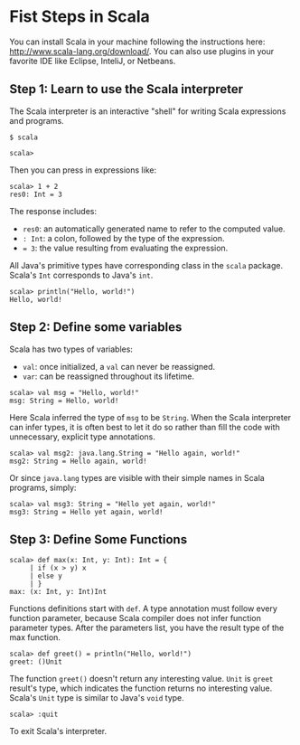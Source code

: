 # Fist Steps in Scala

You can install Scala in your machine following the instructions here: http://www.scala-lang.org/download/. 
You can also use plugins in your favorite IDE like Eclipse, InteliJ, or Netbeans.

## Step 1: Learn to use the Scala interpreter
 
The Scala interpreter is an interactive "shell" for writing Scala expressions and programs.

```
$ scala

scala>
```

Then you can press in expressions like:

```
scala> 1 + 2
res0: Int = 3
```

The response includes:

* `res0`: an automatically generated name to refer to the computed value.
* `: Int`: a colon, followed by the type of the expression.
* `= 3`: the value resulting from evaluating the expression.

All Java's primitive types have corresponding class in the `scala` package. Scala's `Int` corresponds to
Java's `int`.

```
scala> println("Hello, world!")
Hello, world!
```

## Step 2: Define some variables

Scala has two types of variables:

* `val`: once initialized, a `val` can never be reassigned.
* `var`: can be reassigned throughout its lifetime.

```
scala> val msg = "Hello, world!"
msg: String = Hello, world!
```

Here Scala inferred the type of `msg` to be `String`. When the Scala interpreter can infer types, it is
often best to let it do so rather than fill the code with unnecessary, explicit type annotations.

```
scala> val msg2: java.lang.String = "Hello again, world!"
msg2: String = Hello again, world!
```

Or since `java.lang` types are visible with their simple names in Scala programs, simply:

```
scala> val msg3: String = "Hello yet again, world!"
msg3: String = Hello yet again, world!
```

## Step 3: Define Some Functions

```
scala> def max(x: Int, y: Int): Int = {
     | if (x > y) x
     | else y
     | }
max: (x: Int, y: Int)Int
```

Functions definitions start with `def`. A type annotation must follow every function parameter, because 
Scala compiler does not infer function parameter types. After the parameters list, you have the result type
of the max function.

```
scala> def greet() = println("Hello, world!")
greet: ()Unit
```

The function `greet()` doesn't return any interesting value. `Unit` is `greet` result's type, which 
indicates the function returns no interesting value. Scala's `Unit` type is similar to Java's `void` type.

```
scala> :quit
```

To exit Scala's interpreter.
